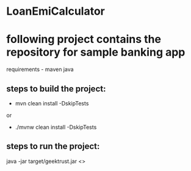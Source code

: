 # LoanEmiCalculator

# following project contains the repository for sample banking app


requirements - 
maven
java

## steps to build the project:

- mvn clean install -DskipTests

 or

- ./mvnw clean install -DskipTests

## steps to run the project:

java -jar target/geektrust.jar <<inputfileLocation>>